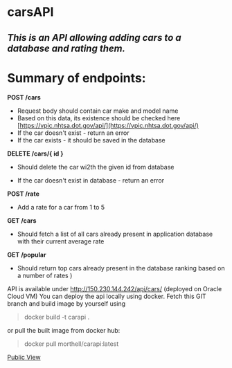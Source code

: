 
# **carsAPI**
## *This is an API allowing adding cars to a database and rating them.*


# Summary of endpoints:

**POST /cars**

 - Request body should contain car make and model name
 - Based on this data, its existence should be checked here
   [](https://vpic.nhtsa.dot.gov/api/)[https://vpic.nhtsa.dot.gov/api/](https://vpic.nhtsa.dot.gov/api/)
 - If the car doesn't exist - return an error
 - If the car exists - it should be saved in the database

**DELETE /cars/{ id }**

 - Should delete the car wi2th the given id from database

 - If the car doesn't exist in database - return an error

**POST /rate**

 - Add a rate for a car from 1 to 5

**GET /cars**

 - Should fetch a list of all cars already present in application
   database with their current average rate

**GET /popular**

 - Should return top cars already present in the database ranking based
   on a number of rates )

API is available under http://150.230.144.242/api/cars/ (deployed on Oracle Cloud VM)
You can deploy the api locally using docker. Fetch this GIT branch and build image by yourself using 

> docker build -t carapi .

or pull the built image from docker hub: 

> docker pull morthell/carapi:latest

[Public View](https://hub.docker.com/r/morthell/carapi)

